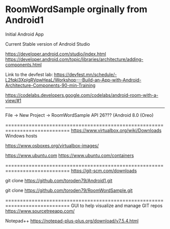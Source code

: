 # RoomWordSample orginally from  Android1
Initial Android App

Current Stable version of Android Studio

https://developer.android.com/studio/index.html
https://developer.android.com/topic/libraries/architecture/adding-components.html


Link to the devfest lab:
https://devfest.mn/schedule/-L2fqki3XplgRVqwHeaL/Workshop---Build-an-App-with-Android-Architecture-Components-90-min-Training

https://codelabs.developers.google.com/codelabs/android-room-with-a-view/#1

---------------
File -> New Project -> 
RoomWordSample
API 26??? (Android 8.0 (Oreo)


============================================================================
https://www.virtualbox.org/wiki/Downloads
    Windows hosts

https://www.osboxes.org/virtualbox-images/

https://www.ubuntu.com
https://www.ubuntu.com/containers

============================================================================
https://git-scm.com/downloads

git clone https://github.com/toroden79/Android1.git

git clone https://github.com/toroden79/RoomWordSample.git

============================================================================
GUI to help visualize and manage GIT repos 
https://www.sourcetreeapp.com/

Notepad++
https://notepad-plus-plus.org/download/v7.5.4.html

